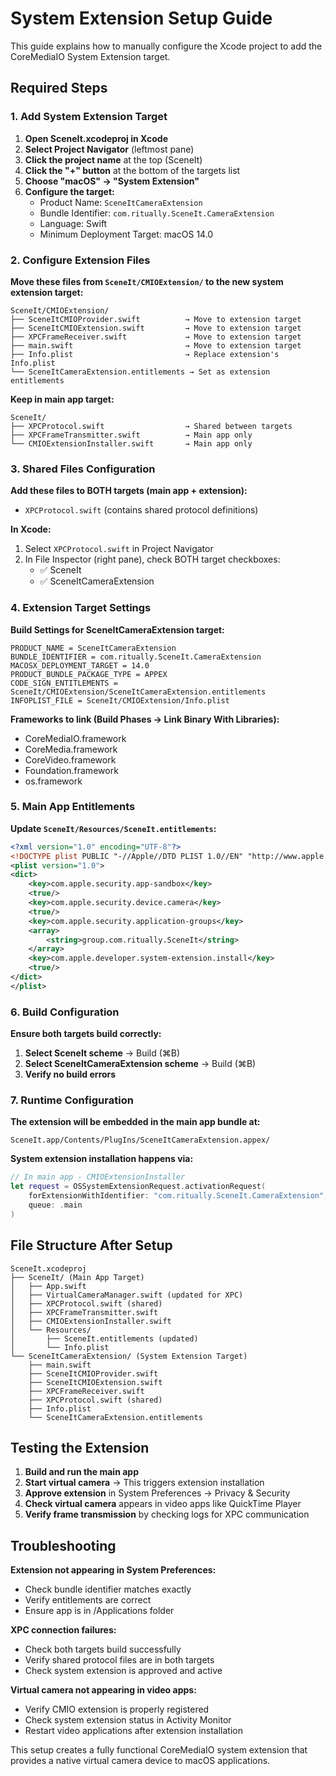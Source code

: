 # System Extension Setup Guide

This guide explains how to manually configure the Xcode project to add the CoreMediaIO System Extension target.

## Required Steps

### 1. Add System Extension Target

1. **Open SceneIt.xcodeproj in Xcode**
2. **Select Project Navigator** (leftmost pane)
3. **Click the project name** at the top (SceneIt)
4. **Click the "+" button** at the bottom of the targets list
5. **Choose "macOS" → "System Extension"**
6. **Configure the target:**
   - Product Name: `SceneItCameraExtension`
   - Bundle Identifier: `com.ritually.SceneIt.CameraExtension`
   - Language: Swift
   - Minimum Deployment Target: macOS 14.0

### 2. Configure Extension Files

**Move these files from `SceneIt/CMIOExtension/` to the new system extension target:**

```
SceneIt/CMIOExtension/
├── SceneItCMIOProvider.swift          → Move to extension target
├── SceneItCMIOExtension.swift         → Move to extension target  
├── XPCFrameReceiver.swift             → Move to extension target
├── main.swift                         → Move to extension target
├── Info.plist                         → Replace extension's Info.plist
└── SceneItCameraExtension.entitlements → Set as extension entitlements
```

**Keep in main app target:**
```
SceneIt/
├── XPCProtocol.swift                  → Shared between targets
├── XPCFrameTransmitter.swift          → Main app only
└── CMIOExtensionInstaller.swift       → Main app only
```

### 3. Shared Files Configuration

**Add these files to BOTH targets (main app + extension):**
- `XPCProtocol.swift` (contains shared protocol definitions)

**In Xcode:**
1. Select `XPCProtocol.swift` in Project Navigator  
2. In File Inspector (right pane), check BOTH target checkboxes:
   - ✅ SceneIt
   - ✅ SceneItCameraExtension

### 4. Extension Target Settings

**Build Settings for SceneItCameraExtension target:**

```
PRODUCT_NAME = SceneItCameraExtension
BUNDLE_IDENTIFIER = com.ritually.SceneIt.CameraExtension
MACOSX_DEPLOYMENT_TARGET = 14.0
PRODUCT_BUNDLE_PACKAGE_TYPE = APPEX
CODE_SIGN_ENTITLEMENTS = SceneIt/CMIOExtension/SceneItCameraExtension.entitlements
INFOPLIST_FILE = SceneIt/CMIOExtension/Info.plist
```

**Frameworks to link (Build Phases → Link Binary With Libraries):**
- CoreMediaIO.framework
- CoreMedia.framework
- CoreVideo.framework
- Foundation.framework
- os.framework

### 5. Main App Entitlements

**Update `SceneIt/Resources/SceneIt.entitlements`:**

```xml
<?xml version="1.0" encoding="UTF-8"?>
<!DOCTYPE plist PUBLIC "-//Apple//DTD PLIST 1.0//EN" "http://www.apple.com/DTDs/PropertyList-1.0.dtd">
<plist version="1.0">
<dict>
    <key>com.apple.security.app-sandbox</key>
    <true/>
    <key>com.apple.security.device.camera</key>
    <true/>
    <key>com.apple.security.application-groups</key>
    <array>
        <string>group.com.ritually.SceneIt</string>
    </array>
    <key>com.apple.developer.system-extension.install</key>
    <true/>
</dict>
</plist>
```

### 6. Build Configuration

**Ensure both targets build correctly:**

1. **Select SceneIt scheme** → Build (⌘B)
2. **Select SceneItCameraExtension scheme** → Build (⌘B)
3. **Verify no build errors**

### 7. Runtime Configuration

**The extension will be embedded in the main app bundle at:**
```
SceneIt.app/Contents/PlugIns/SceneItCameraExtension.appex/
```

**System extension installation happens via:**
```swift
// In main app - CMIOExtensionInstaller
let request = OSSystemExtensionRequest.activationRequest(
    forExtensionWithIdentifier: "com.ritually.SceneIt.CameraExtension",
    queue: .main
)
```

## File Structure After Setup

```
SceneIt.xcodeproj
├── SceneIt/ (Main App Target)
│   ├── App.swift
│   ├── VirtualCameraManager.swift (updated for XPC)
│   ├── XPCProtocol.swift (shared)
│   ├── XPCFrameTransmitter.swift  
│   ├── CMIOExtensionInstaller.swift
│   └── Resources/
│       ├── SceneIt.entitlements (updated)
│       └── Info.plist
└── SceneItCameraExtension/ (System Extension Target)
    ├── main.swift
    ├── SceneItCMIOProvider.swift
    ├── SceneItCMIOExtension.swift  
    ├── XPCFrameReceiver.swift
    ├── XPCProtocol.swift (shared)
    ├── Info.plist
    └── SceneItCameraExtension.entitlements
```

## Testing the Extension

1. **Build and run the main app**
2. **Start virtual camera** → This triggers extension installation
3. **Approve extension** in System Preferences → Privacy & Security
4. **Check virtual camera** appears in video apps like QuickTime Player
5. **Verify frame transmission** by checking logs for XPC communication

## Troubleshooting

**Extension not appearing in System Preferences:**
- Check bundle identifier matches exactly
- Verify entitlements are correct
- Ensure app is in /Applications folder

**XPC connection failures:**
- Check both targets build successfully  
- Verify shared protocol files are in both targets
- Check system extension is approved and active

**Virtual camera not appearing in video apps:**
- Verify CMIO extension is properly registered
- Check system extension status in Activity Monitor
- Restart video applications after extension installation

This setup creates a fully functional CoreMediaIO system extension that provides a native virtual camera device to macOS applications.